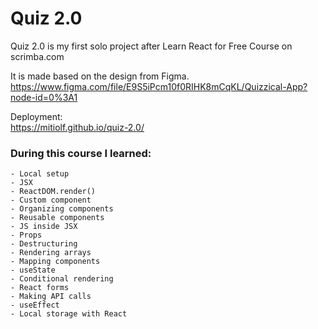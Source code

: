 # Quiz 2.0
Quiz 2.0 is my first solo project after Learn React for Free Course on scrimba.com

It is made based on the design from Figma.</br>
https://www.figma.com/file/E9S5iPcm10f0RIHK8mCqKL/Quizzical-App?node-id=0%3A1

Deployment:</br>
https://mitiolf.github.io/quiz-2.0/

### During this course I learned:

    - Local setup
    - JSX
    - ReactDOM.render()
    - Custom component
    - Organizing components
    - Reusable components
    - JS inside JSX
    - Props
    - Destructuring
    - Rendering arrays
    - Mapping components
    - useState
    - Conditional rendering
    - React forms
    - Making API calls
    - useEffect
    - Local storage with React
